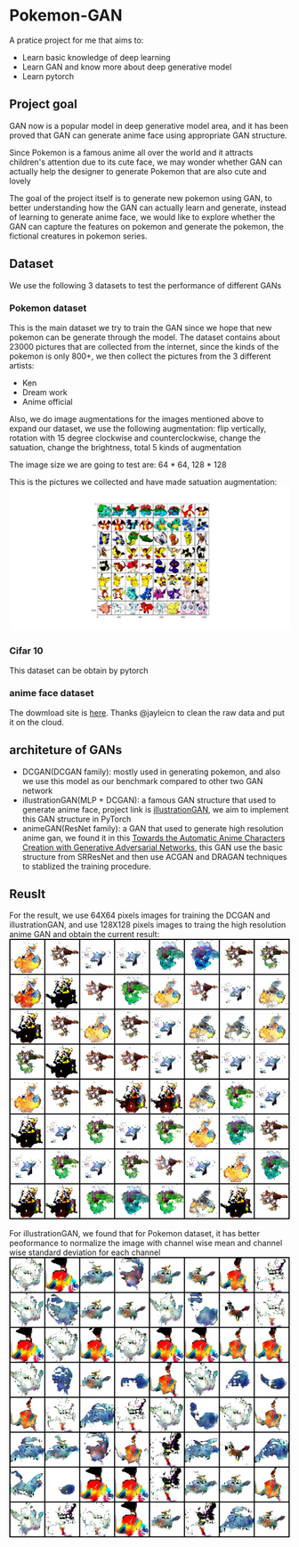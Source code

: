 # Pokemon-GAN

A pratice project for me that aims to:

- Learn basic knowledge of deep learning
- Learn GAN and know more about deep generative model
- Learn pytorch

## Project goal

GAN now is a popular model in deep generative model area, and it has been proved that GAN can generate anime face using appropriate GAN structure. 

Since Pokemon is a famous anime all over the world and it attracts children's attention due to its cute face, we may wonder whether GAN can actually help the designer to generate Pokemon that are also cute and lovely

The goal of the project itself is to generate new pokemon using GAN, to better understanding how the GAN can actually learn and generate, instead of learning to generate anime face, we would like to explore whether the GAN can capture the features on pokemon and generate the pokemon, the fictional creatures in pokemon series.

## Dataset

We use the following 3 datasets to test the performance of different GANs

### Pokemon dataset

This is the main dataset we try to train the GAN since we hope that new pokemon can be generate through the model. The dataset contains about 23000 pictures that are collected from the internet, since the kinds of the pokemon is only 800+, we then collect the pictures from the 3 different artists:

- Ken
- Dream work
- Anime official

Also, we do image augmentations for the images mentioned above to expand our dataset, we use the following augmentation: flip vertically, rotation with 15 degree clockwise and counterclockwise, change the satuation, change the brightness, total 5 kinds of augmentation

The image size we are going to test are: 64 * 64, 128 * 128

This is the pictures we collected and have made satuation augmentation:
![dateset examples](img/ori.png)

### Cifar 10

This dataset can be obtain by pytorch

### anime face dataset

The dowmload site is [here](https://github.com/jayleicn/animeGAN). Thanks @jayleicn to clean the raw data and put it on the cloud.

## architeture of GANs

- DCGAN(DCGAN family): mostly used in generating pokemon, and also we use this model as our benchmark compared to other two GAN network
- illustrationGAN(MLP + DCGAN): a famous GAN structure that used to generate anime face, project link is [illustrationGAN](https://github.com/tdrussell/IllustrationGAN), we aim to implement this GAN structure in PyTorch
- animeGAN(ResNet family): a GAN that used to generate high resolution anime gan, we found it in this [Towards the Automatic Anime Characters Creation with Generative Adversarial Networks](https://arxiv.org/pdf/1708.05509.pdf), this GAN use the basic structure from SRResNet and then use ACGAN and DRAGAN techniques to stablized the training procedure.

## Reuslt

For the result, we use 64X64 pixels images for training the DCGAN and illustrationGAN, and use 128X128 pixels images to traing the high resolution anime GAN and obtain the current result:
![DCGAN, 200 epochs](img/dcgan_e50_149.png)

For illustrationGAN, we found that for Pokemon dataset, it has better peoformance to normalize the image with channel wise mean and channel wise standard deviation for each channel
![illustrationGAN, 90 epochs, normalize each channel with channel wise mean and std](img/illus_gan_nm_e50_e40.png)